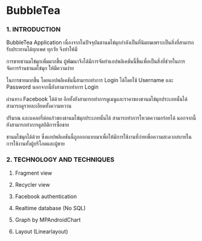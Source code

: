 # BubbleTea
### 1. INTRODUCTION

   BubbleTea Application เนื่องจากในปัจจุบันชานมไข่มุกกำลังเป็นที่นิมยมเพราะเป็นสิ่งที่สามารถรับประทานได้ทุกเพศ ทุกวัย จึงทำให้มี
   
   การขายชานมไข่มุกเพิ่มมากขึ้น ผู้พัฒนาจึงได้มีการจัดทำแอปพลิเคชันนี้ขึ้นเพื่อเป็นสิ่งที่ช่วยในการจัดการร้านชานมไข่มุก ให้มีความง่าย
   
   ในการขายมากขึ้น โดยแอปพลิเคชันนี้สามารถทำการ Login ได้โดยใช้ Username และ Password นอกจากนี้ยังสามารถทำการ Login 
   
   ผ่านทาง Facebook ได้ด้วย อีกทั้งยังสามารถทำการดูเมนูและราคาของชานมไข่มุกประเภทนั้นได้ สามารถดูรายละเอียดทั้งความหวาน 
   
   ปริมาณ และแคลอรี่ต่อแก้วของชานมไข่มุกประเภทนั้นได้ สามารถทำการโหวตความอร่อยได้ นอกจากนี้ยังสามารถทำการดูสถิติการซื้อขาย
   
   ชานมไข่มุกได้ด้วย ซึ่งแอปพลิเคชันนี้ถูกออกแบบมาเพื่อให้มีการใช้งานที่ง่ายเพื่อความสะดวกสบายในการใช้งานทั้งผู้บริโภคและผู้ขาย



### 2. TECHNOLOGY AND TECHNIQUES

   1. Fragment view
   
   2. Recycler view
   
   3. Facebook authentication
   
   4. Realtime database (No SQL)
   
   5. Graph by MPAndroidChart
   
   6. Layout (Linearlayout)
